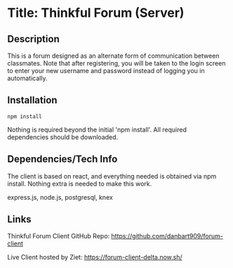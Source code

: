 # Title: Thinkful Forum (Server)

## Description

This is a forum designed as an alternate form of communication between classmates. Note that after registering, you will be taken to the login screen to enter your new username and password instead of logging you in automatically.

## Installation

```
npm install
```

Nothing is required beyond the initial 'npm install'. All required dependencies should be downloaded.

## Dependencies/Tech Info

The client is based on react, and everything needed is obtained via npm install. Nothing extra is needed to make this work.

express.js, node.js, postgresql, knex

## Links

Thinkful Forum Client GitHub Repo: https://github.com/danbart909/forum-client

Live Client hosted by Ziet: https://forum-client-delta.now.sh/
